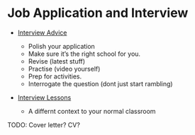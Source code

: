 Job Application and Interview
=============================

* [Interview Advice](https://curriculumteamleader.wordpress.com/2021/02/10/senior-leader-interviews/)
    * Polish your application
    * Make sure it’s the right school for you.  
    * Revise (latest stuff)
    * Practise (video yourself)
    * Prep for activities.
    * Interrogate the question (dont just start rambling)

* [Interview Lessons](https://twitter.com/pnjfoster/status/1509234867241897990)
    * A differnt context to your normal classroom

TODO:
Cover letter?
CV?